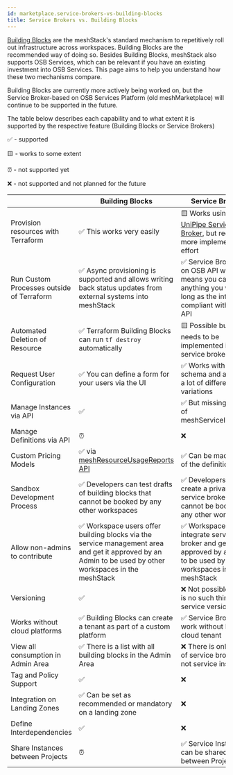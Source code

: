 ```yaml
---
id: marketplace.service-brokers-vs-building-blocks
title: Service Brokers vs. Building Blocks
---
```


[Building Blocks](administration.building-blocks.md) are the meshStack's standard mechanism to repetitively roll out infrastructure
across workspaces. Building Blocks are the recommended way of doing so. Besides Building Blocks, meshStack also supports OSB Services, which can be relevant if you have an existing investment into OSB Services. This page aims to help you understand how these two mechanisms compare.

Building Blocks are currently more actively being worked on, but the Service Broker-based on OSB Services Platform (old meshMarketplace)
will continue to be supported in the future.

The table below describes each capability and to what extent it is supported by the respective feature (Building Blocks or Service Brokers)

✅ - supported

🟨 - works to some extent

⏰ - not supported yet

❌ - not supported and not planned for the future

|                                           | Building Blocks                                                                   | Service Brokers                                                                                                                       |
|-------------------------------------------|-----------------------------------------------------------------------------------|---------------------------------------------------------------------------------------------------------------------------------------|
| Provision resources with Terraform        | ✅ This works very easily                                                          | 🟨 Works using [UniPipe Service Broker](https://github.com/meshcloud/unipipe-service-broker), but requires more implementation effort |
| Run Custom Processes outside of Terraform | ✅ Async provisioning is supported and allows writing back status updates from external systems into meshStack                                                                                 | ✅ Service Brokers run on OSB API which means you can build anything you want as long as the interface is compliant with OSB API       |
| Automated Deletion of Resource            | ✅ Terraform Building Blocks can run `tf destroy` automatically                    | 🟨 Possible but logic needs to be implemented in the service broker                                                                   |
| Request User Configuration                | ✅ You can define a form for your users via the UI                           | ✅ Works with JSON schema and allows for a lot of different variations                                                                 |
| Manage Instances via API                  | ✅                                                                                 | ✅ But missing deletion of meshServiceInstances                                                                                        |
| Manage Definitions via API                | ⏰                                                                                 | ❌                                                                                                                                     |
| Custom Pricing Models                     | ✅ via [meshResourceUsageReports API](https://docs.meshcloud.io/billing-api/index.html#_put_meshresourceusagereports)                                                                                | ✅ Can be made part of the definition                                                                                          |
| Sandbox Development Process               | ✅ Developers can test drafts of building blocks that cannot be booked by any other workspaces | ✅ Developers can create a private service broker that cannot be booked by any other workspaces                                        |
| Allow non-admins to contribute            | ✅ Workspace users offer building blocks via the service management area and get it approved by an Admin to be used by other workspaces in the meshStack                              | ✅ Workspace users integrate service broker and get it approved by an Admin to be used by other workspaces in the meshStack         |
| Versioning                                | ✅                                   | ❌ Not possible. There is no such thing as service versions                                                                            |
| Works without cloud platforms             | ✅ Building Blocks can create a tenant as part of a custom platform                                 | ✅ Service Brokers work without having a cloud tenant                                                                                  |
| View all consumption in Admin Area        | ✅ There is a list with all building blocks in the Admin Area                      | ❌ There is only a list of service brokers but not service instances                                                                   |
| Tag and Policy Support                    | ✅                                                                                  | ❌                                                                                                                                     |
| Integration on Landing Zones              | ✅ Can be set as recommended or mandatory on a landing zone                        | ❌                                                                                                           |
| Define Interdependencies                  | ✅                                                                                 | ❌                                                                                                                                     |
| Share Instances between Projects          | ⏰                                                                                 | ✅ Service Instances can be shared between Projects                                                                                |
